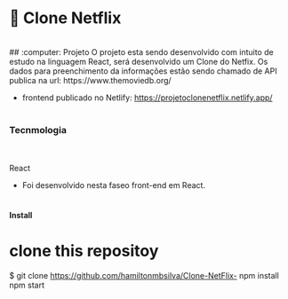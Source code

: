 # :pushpin: Clone Netflix
<br/>
## :computer: Projeto
O projeto esta sendo desenvolvido com intuito de estudo na linguagem React, será desenvolvido um Clone do Netfix. 
Os dados para preenchimento da informações estão sendo chamado de API publica na url: https://www.themoviedb.org/

- frontend publicado no Netlify: https://projetoclonenetflix.netlify.app/
<br/><br/>
### Tecnmologia
<br/><br/>
React 
- Foi desenvolvido nesta faseo front-end em React.
<br/><br/>
#### Install
# clone this repositoy
$ git clone https://github.com/hamiltonmbsilva/Clone-NetFlix-
npm install
npm start





